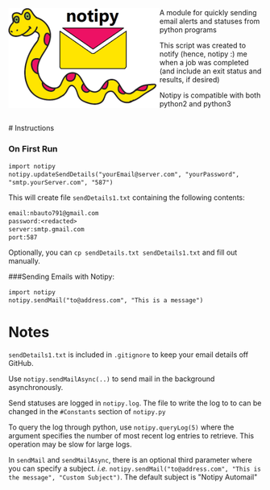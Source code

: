 <img src=https://github.com/nbryans/notipy/blob/master/Logo/notipyLogo.png width=300px align=left>
<!---# notipy-->
A module for quickly sending email alerts and statuses from python programs


This script was created to notify (hence, notipy :) me when a job was completed (and include an exit status and results, if desired)


Notipy is compatible with both python2 and python3

<br />
# Instructions

### On First Run
```
import notipy
notipy.updateSendDetails("yourEmail@server.com", "yourPassword", "smtp.yourServer.com", "587")
```
This will create file  `sendDetails1.txt` containing the following contents:
```
email:nbauto791@gmail.com
password:<redacted>
server:smtp.gmail.com
port:587
```
Optionally, you can `cp sendDetails.txt sendDetails1.txt` and fill out manually.

###Sending Emails with Notipy:
```
import notipy
notipy.sendMail("to@address.com", "This is a message")
```

# Notes
`sendDetails1.txt` is included in `.gitignore` to keep your email details off GitHub.

Use `notipy.sendMailAsync(..)` to send mail in the background asynchronously.

Send statuses are logged in `notipy.log`. The file to write the log to to can be changed in the `#Constants` section of `notipy.py`

To query the log through python, use `notipy.queryLog(5)` where the argument specifies the number of most recent log entries to retrieve. This operation may be slow for large logs.

In `sendMail` and `sendMailAsync`, there is an optional third parameter where you can specify a subject. *i.e.* `notipy.sendMail("to@address.com", "This is the message", "Custom Subject")`. The default subject is "Notipy Automail"

<!---
Logo created using modified images originally distributed by Pixabay.com
https://pixabay.com/en/cartoon-snake-yellow-1293047/
https://pixabay.com/en/email-letter-contact-message-mail-309678/
-->
